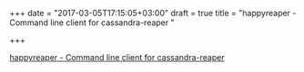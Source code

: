 +++
date = "2017-03-05T17:15:05+03:00"
draft = true
title = "happyreaper - Command line client for cassandra-reaper "

+++

<p><a href="https://t.co/q0IeqQcVyi">happyreaper - Command line client for cassandra-reaper </a></p>
